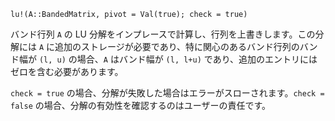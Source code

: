 ```
lu!(A::BandedMatrix, pivot = Val(true); check = true)
```

バンド行列 `A` の LU 分解をインプレースで計算し、行列を上書きします。この分解には `A` に追加のストレージが必要であり、特に関心のあるバンド行列のバンド幅が `(l, u)` の場合、`A` はバンド幅が `(l, l+u)` であり、追加のエントリにはゼロを含む必要があります。

`check = true` の場合、分解が失敗した場合はエラーがスローされます。`check = false` の場合、分解の有効性を確認するのはユーザーの責任です。
